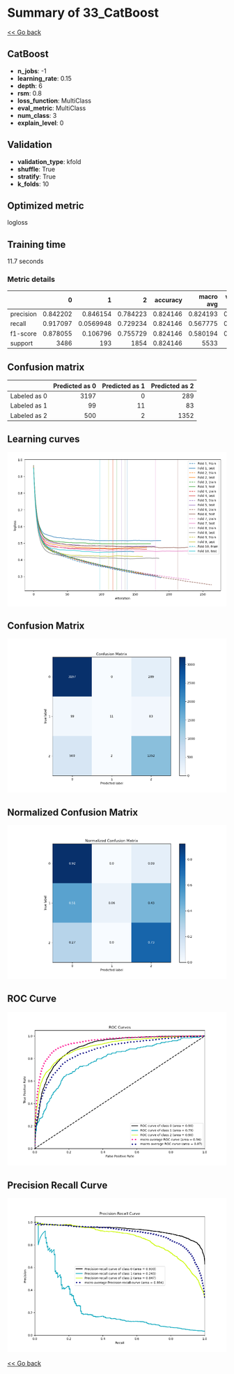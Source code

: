 # Summary of 33_CatBoost

[<< Go back](../README.md)


## CatBoost
- **n_jobs**: -1
- **learning_rate**: 0.15
- **depth**: 6
- **rsm**: 0.8
- **loss_function**: MultiClass
- **eval_metric**: MultiClass
- **num_class**: 3
- **explain_level**: 0

## Validation
 - **validation_type**: kfold
 - **shuffle**: True
 - **stratify**: True
 - **k_folds**: 10

## Optimized metric
logloss

## Training time

11.7 seconds

### Metric details
|           |           0 |           1 |           2 |   accuracy |   macro avg |   weighted avg |   logloss |
|:----------|------------:|------------:|------------:|-----------:|------------:|---------------:|----------:|
| precision |    0.842202 |   0.846154  |    0.784223 |   0.824146 |    0.824193 |       0.822912 |  0.461453 |
| recall    |    0.917097 |   0.0569948 |    0.729234 |   0.824146 |    0.567775 |       0.824146 |  0.461453 |
| f1-score  |    0.878055 |   0.106796  |    0.755729 |   0.824146 |    0.580194 |       0.810164 |  0.461453 |
| support   | 3486        | 193         | 1854        |   0.824146 | 5533        |    5533        |  0.461453 |


## Confusion matrix
|              |   Predicted as 0 |   Predicted as 1 |   Predicted as 2 |
|:-------------|-----------------:|-----------------:|-----------------:|
| Labeled as 0 |             3197 |                0 |              289 |
| Labeled as 1 |               99 |               11 |               83 |
| Labeled as 2 |              500 |                2 |             1352 |

## Learning curves
![Learning curves](learning_curves.png)
## Confusion Matrix

![Confusion Matrix](confusion_matrix.png)


## Normalized Confusion Matrix

![Normalized Confusion Matrix](confusion_matrix_normalized.png)


## ROC Curve

![ROC Curve](roc_curve.png)


## Precision Recall Curve

![Precision Recall Curve](precision_recall_curve.png)



[<< Go back](../README.md)
